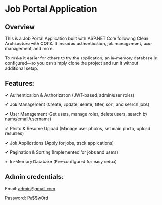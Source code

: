 # Job Portal Application

## Overview
This is a Job Portal Application built with ASP.NET Core following Clean Architecture with CQRS. It includes authentication, job management, user management, and more.

To make it easier for others to try the application, an in-memory database is configured—so you can simply clone the project and run it without additional setup.

## Features:

✔ Authentication & Authorization (JWT-based, admin/user roles)

✔ Job Management (Create, update, delete, filter, sort, and search jobs)

✔ User Management (Get users, manage roles, delete users, search by name/email/username)

✔ Photo & Resume Upload (Manage user photos, set main photo, upload resumes)

✔ Job Applications (Apply for jobs, track applications)

✔ Pagination & Sorting (Implemented for jobs and users)

✔ In-Memory Database (Pre-configured for easy setup)

## Admin credentials: 
Email: admin@gmail.com

Password: Pa$$w0rd
